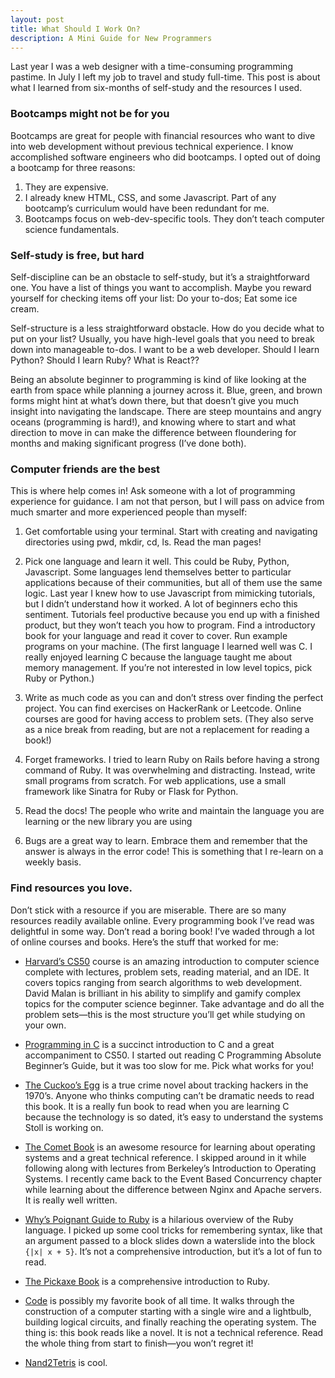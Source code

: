 ```yaml
---
layout: post
title: What Should I Work On?
description: A Mini Guide for New Programmers
---
```


Last year I was a web designer with a time-consuming programming pastime. In July I left my job to travel and study full-time. This post is about what I learned from six-months of self-study and the resources I used.

### Bootcamps might not be for you
Bootcamps are great for people with financial resources who want to dive into web development without previous technical experience. I know accomplished software engineers who did bootcamps. I opted out of doing a bootcamp for three reasons:
1. They are expensive.
2. I already knew HTML, CSS, and some Javascript. Part of any bootcamp’s curriculum would have been redundant for me.
3. Bootcamps focus on web-dev-specific tools. They don’t teach computer science fundamentals.

### Self-study is free, but hard
Self-discipline can be an obstacle to self-study, but it’s a straightforward one. You have a list of things you want to accomplish. Maybe you reward yourself for checking items off your list: Do your to-dos; Eat some ice cream.

Self-structure is a less straightforward obstacle. How do you decide what to put on your list? Usually, you have high-level goals that you need to break down into manageable to-dos. I want to be a web developer. Should I learn Python? Should I learn Ruby? What is React??

Being an absolute beginner to programming is kind of like looking at the earth from space while planning a journey across it. Blue, green, and brown forms might hint at what’s down there, but that doesn’t give you much insight into navigating the landscape. There are steep mountains and angry oceans (programming is hard!), and knowing where to start and what direction to move in can make the difference between floundering for months and making significant progress (I’ve done both).

### Computer friends are the best
This is where help comes in! Ask someone with a lot of programming experience for guidance. I am not that person, but I will pass on advice from much smarter and more experienced people than myself:

1. Get comfortable using your terminal. Start with creating and navigating directories using pwd, mkdir, cd, ls. Read the man pages!

2. Pick one language and learn it well. This could be Ruby, Python, Javascript. Some languages lend themselves better to particular applications because of their communities, but all of them use the same logic. Last year I knew how to use Javascript from mimicking tutorials, but I didn’t understand how it worked. A lot of beginners echo this sentiment. Tutorials feel productive because you end up with a finished product, but they won’t teach you how to program. Find a introductory book for your language and read it cover to cover. Run example programs on your machine. (The first language I learned well was C. I really enjoyed learning C because the language taught me about memory management. If you’re not interested in low level topics, pick Ruby or Python.)

3. Write as much code as you can and don’t stress over finding the perfect project. You can find exercises on HackerRank or Leetcode. Online courses are good for having access to problem sets. (They also serve as a nice break from reading, but are not a replacement for reading a book!)

4. Forget frameworks. I tried to learn Ruby on Rails before having a strong command of Ruby. It was overwhelming and distracting. Instead, write small programs from scratch. For web applications, use a small framework like Sinatra for Ruby or Flask for Python.

5. Read the docs! The people who write and maintain the language you are learning or the new library you are using

6. Bugs are a great way to learn. Embrace them and remember that the answer is always in the error code! This is something that I re-learn on a weekly basis.


### Find resources you love.
Don’t stick with a resource if you are miserable. There are so many resources readily available online. Every programming book I’ve read was delightful in some way. Don’t read a boring book! I’ve waded through a lot of online courses and books. Here’s the stuff that worked for me:

- [Harvard’s CS50][1] course is an amazing introduction to computer science complete with lectures, problem sets, reading material, and an IDE. It covers topics ranging from search algorithms to web development. David Malan is brilliant in his ability to simplify and gamify complex topics for the computer science beginner. Take advantage and do all the problem sets—this is the most structure you’ll get while studying on your own.

- [Programming in C][2] is a succinct introduction to C and a great accompaniment to CS50. I started out reading C Programming Absolute Beginner’s Guide, but it was too slow for me. Pick what works for you!

- [The Cuckoo’s Egg][3] is a true crime novel about tracking hackers in the 1970’s. Anyone who thinks computing can’t be dramatic needs to read this book. It is a really fun book to read when you are learning C because the technology is so dated, it’s easy to understand the systems Stoll is working on.

- [The Comet Book][4] is an awesome resource for learning about operating systems and a great technical reference. I skipped around in it while following along with lectures from Berkeley’s Introduction to Operating Systems. I recently came back to the Event Based Concurrency chapter while learning about the difference between Nginx and Apache servers. It is really well written.

- [Why’s Poignant Guide to Ruby][5] is a hilarious overview of the Ruby language. I picked up some cool tricks for remembering syntax, like that an argument passed to a block slides down a waterslide into the block `{|x| x + 5}`. It’s not a comprehensive introduction, but it’s a lot of fun to read.

- [The Pickaxe Book][6] is a comprehensive introduction to Ruby.

- [Code][7] is possibly my favorite book of all time. It walks through the construction of a computer starting with a single wire and a lightbulb, building logical circuits, and finally reaching the operating system. The thing is: this book reads like a novel. It is not a technical reference. Read the whole thing from start to finish—you won’t regret it!

- [Nand2Tetris][8] is cool.


[1]: https://www.edx.org/course/introduction-computer-science-harvardx-cs50x
[2]: https://www.amazon.com/Programming-3rd-Stephen-G-Kochan/dp/0672326663
[3]: https://www.amazon.com/Cuckoos-Egg-Tracking-Computer-Espionage/dp/1416507787
[4]: http://pages.cs.wisc.edu/~remzi/OSTEP/
[5]: http://poignant.guide/
[6]: https://pragprog.com/book/ruby/programming-ruby
[7]: https://www.amazon.com/Code-Language-Computer-Hardware-Software/dp/0735611319
[8]: http://www.nand2tetris.org/
